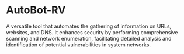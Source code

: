 # AutoBot-RV
A versatile tool that automates the gathering of information on URLs, websites, and DNS. It enhances security by performing comprehensive scanning and network enumeration, facilitating detailed analysis and identification of potential vulnerabilities in system networks.
